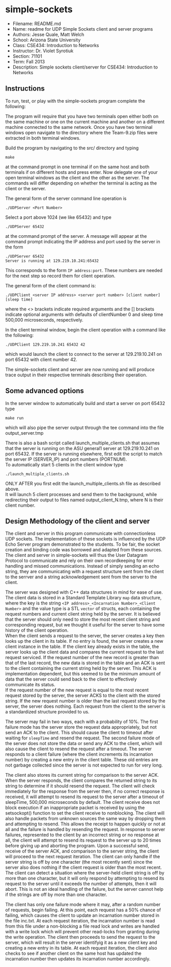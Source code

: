 simple-sockets
==============
* Filename:   README.md
* Name:       readme for UDP Simple Sockets client and server programs
* Authors:    Jesse Quale, Matt Welch
* School:     Arizona State University
* Class:      CSE434: Introduction to Networks
* Instructor: Dr. Violet Syrotiuk
* Section:    71101
* Term:       Fall 2013
* Description: Simple sockets client/server for CSE434: Introduction to Networks

Instructions
------------
To run, test, or play with the simple-sockets program complete the following:

The program will require that you have two terminals open either both on the same machine
or one on the current machine and another on a different machine connected to the same
network. Once you have two terminal windows open navigate to the directory where the
Team-9.zip files were extracted in both terminal windows.

Build the program by navigating to the src/ directory and typing

    make

at the command prompt in one terminal if on the same host and both terminals if on 
different hosts and press enter. 
Now delegate one of your open terminal windows as the client and the other as the server.
The commands will differ depending on whether the terminal is acting as the client or the server.

The general form of the server command line operation is 

    ./UDPServer <Port Number>

Select a port above 1024 (we like 65432) and type

    ./UDPServer 65432

at the command prompt of the server. A message will appear at the command prompt 
indicating the IP address and port used by the server in the form
    
    ./UDPServer 65432
    Server is running at 129.219.10.241:65432

    
This corresponds to the form `IP address:port`. These numbers are needed for the next step 
so record them for client operation.

The general form of the client command is: 

    ./UDPClient <server IP address> <server port number> [client number] [sleep time]

where the <> brackets indicate required arguments and the [] brackets indicate optional 
arguments with defaults of clientNumber 0 and sleep time 500,000 microseconds, respectively.

In the client terminal window, begin the client operation with a command like the following:

    ./UDPClient 129.219.10.241 65432 42 

which would launch the client to connect to the server at 129.219.10.241 on port 65432 
with client number 42.  

The simple-sockets client and server are now running and will produce trace output in their respective 
terminals describing their operation.

Some advanced options
---------------------
In the server window to automatically build and start a server on port 65432 type 

    make run

which will also pipe the server output through the tee command into the file output_server.tmp

There is also a bash script called launch_multiple_clients.sh that assumes that the server is
running on the ASU general1 server at 129.219.10.241 on port 65432.  If the server is running 
elsewhere, first edit the script to match the server IP (SERVER_IP) and port numbers (PORTNUM).  
To automatically start 5 clients in the client window type 

    ./launch_multiple_clients.sh

ONLY AFTER you first edit the launch_multiple_clients.sh file as described above.  
It will launch 5 client processes and send them to the background, while redirecting their output 
to files named output_client_N.tmp, where N is their client number.

Design Methodology of the client and server
-------------------------------------------

The client and server in this program communicate with connectionless UDP sockets.
The implementation of these sockets is influenced by the UDP Echo Server program 
demonstrated to the students.  To be fair, the socket creation and binding code 
was borrowed and adapted from these sources.  The client and server in 
simple-sockets will thus the User Datagram Protocol to communicate and rely on 
their own recordkeeping for error handling and missed communications.  Instead 
of simply sending an echo string, they are communicating with a request 
structure sent from the client to the serrver and a string acknowledgement sent 
from the server to the client.  

The server was designed with C++ data structures in mind for ease of use.  The 
client data is stored in a Standard Template Library `map` data structure, 
where the key is the string `<IP address>_<Incarnation Number>_<Client Number>` 
and the value type is a STL `vector` of structs, each containing the request 
numbers and current client string held by the server. 
It is believed that the server should only need to store the most recent client 
string and corresponding request, but we thought it useful for the server to 
have some history of the client operation.  
When the client sends a request to the server, the server creates a key then 
looks up the client in its table.  If no entry is found, the server creates a 
new client instance in the table.  If the client key already exists in the 
table, the server looks up the client data and compares the current request to 
the last request serviced.  If the request number of the new record is greater 
than that of the last record, the new data is stored in the table and an ACK is 
sent to the client containing the current string held by the server.  This ACK 
is implementation dependent, but this seemed to be the minimum amount of data 
that the server could send back to the client to effectively communicate its 
status.  
If the request number of the new request is equal to the most recent request stored 
by the server, the server ACKS to the client with the stored string.  If the new 
request number is older than the last request stored by the server, the server 
does nothing. Each request from the client to the server is a standardized structure 
provided to us.  

The server may fail in two ways, each with a probability of 10%.  The first 
failure mode has the server store the request data appropriately, but not send 
an ACK to the client.  This should cause the client to timeout after waiting 
for `sleepTime` and resend the request.  The second failure mode of the server 
does not store the data or send any ACK to the client, which will also cause 
the client to resend the request after a timeout.  The server responds to a 
client failure (where the client increments its incarnation number) by creating
 a new entry in the client table.  These old entries are not garbage collected 
since the server is not expected to run for very long.

The client also stores its current string for comparison to the server ACK.  
When the server responds, the client compares the returned string to its string 
to determine if it should resend the request.  The client will 
check immediately for the response from the server then, if no correct response 
is received, it will attempt to resend its request to the server after a 
timeout of sleepTime, 500,000 microseconds by default.  The client receive does 
not block execution if an inappropriate packet is received by using the 
setsockopt() function to set the client receive to nonblocking.  The client 
will also handle packets from unknown sources the same way by dropping them and 
attempting to resend.  This allows the receipt to happen quickly or not at all 
and the failure is handled by resending the request.  In response to server 
failures, represented to the client by an incorrect string or no response at 
all, the client will attempt to resend its request to the server up to 20 times 
before giving up and aborting the program.  Upon a successful send, receive of 
the server ACK, and comparison to the server string, the client will proceed to 
the next request iteration.  The client can only handle if the server string is 
off by one character (the most recently sent) since the server also does 
nothing if the client request is older than the most recent.  The client can 
detect a situation where the server-held client string is off by more than one 
character, but it will only respond by attempting to resend its request to the 
server until it exceeds the number of attempts, then it will abort.  This is 
not an ideal handling of the failure, but the server cannot help if the strings 
are off by more than one character.  

The client has only one failure mode where it may, after a random number of 
requests, begin failing.  At this point, each request has a 50% chance of 
failing, which causes the client to update an incarnation number stored in the 
file inc.txt.  At each request iteration, the incarnation number is read from 
this file under a non-blocking a file read lock and writes are handled with a 
write lock which will prevent other read-locks from granting during the write 
operation.  The client then proceeds to send the request to the server, which 
will result in the server identifyig it as a new client key and creating a new 
entry in its table.  At each request iteration, the client also checks to see 
if another client on the same host has updated the incarnation number then 
updates its incarnation number accordingly.  


